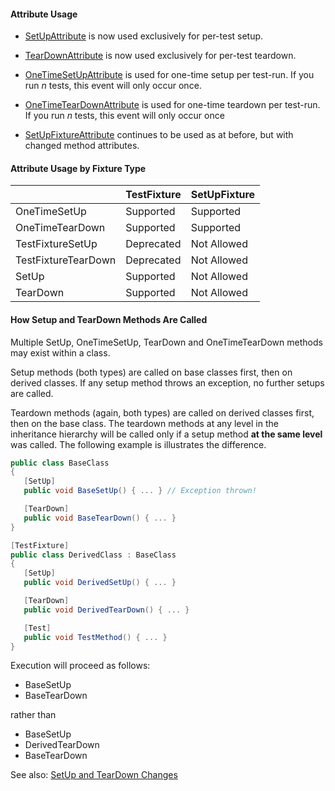 #### Attribute Usage

  * [SetUpAttribute](SetUp-Attribute) is now used exclusively for per-test setup.

  * [TearDownAttribute](TearDown-Attribute) is now used exclusively for per-test teardown. 

  * [OneTimeSetUpAttribute](OneTimeSetUp-Attribute) is used for one-time setup per test-run. If you run _n_ tests, this event will only occur once.

  * [OneTimeTearDownAttribute](OneTimeTearDown-Attribute) is used for one-time teardown per test-run. If you run _n_ tests, this event will only occur once

  * [SetUpFixtureAttribute](SetUpFixture-Attribute) continues to be used as at before, but with changed method attributes.

#### Attribute Usage by Fixture Type

|                     | TestFixture  | SetUpFixture |
|---------------------|--------------|--------------|
| OneTimeSetUp        |  Supported   |  Supported   |
| OneTimeTearDown     |  Supported   |  Supported   |
| TestFixtureSetUp    |  Deprecated  | Not Allowed  |
| TestFixtureTearDown |  Deprecated  | Not Allowed  |
| SetUp               |  Supported   | Not Allowed  |
| TearDown            |  Supported   | Not Allowed  |

#### How Setup and TearDown Methods Are Called

Multiple SetUp, OneTimeSetUp, TearDown and OneTimeTearDown methods may exist within a class.

Setup methods (both types) are called on base classes first, then on derived classes. If any setup method throws an exception, no further setups are called.

Teardown methods (again, both types) are called on derived classes first, then on the base class. The teardown methods at any level in the inheritance hierarchy will be called only if a setup method **at the same level** was called. The following example is illustrates the difference.

```csharp
public class BaseClass
{
   [SetUp]
   public void BaseSetUp() { ... } // Exception thrown!

   [TearDown]
   public void BaseTearDown() { ... }
}

[TestFixture]
public class DerivedClass : BaseClass
{
   [SetUp]
   public void DerivedSetUp() { ... }

   [TearDown]
   public void DerivedTearDown() { ... }

   [Test]
   public void TestMethod() { ... }
}
```
Execution will proceed as follows:
* BaseSetUp
* BaseTearDown

rather than

* BaseSetUp
* DerivedTearDown
* BaseTearDown

See also: [SetUp and TearDown Changes](SetUp-and-TearDown-Changes)